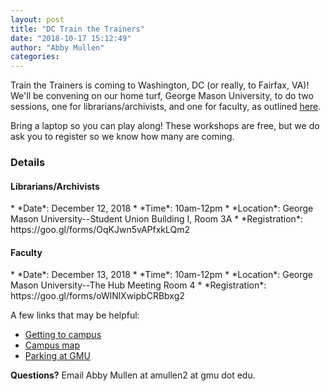 ```yaml
---
layout: post
title: "DC Train the Trainers"
date: "2018-10-17 15:12:49"
author: "Abby Mullen"
categories:
---
```


Train the Trainers is coming to Washington, DC (or really, to Fairfax, VA)! We'll be convening on our home turf, George Mason University, to do two sessions, one for librarians/archivists, and one for faculty, as outlined [here](https://tropy.org/blog/training-you-to-teach-tropy/). 

Bring a laptop so you can play along! These workshops are free, but we do ask you to register so we know how many are coming.

<h3>Details</h3>

<h4>Librarians/Archivists</h4>
* *Date*: December 12, 2018
* *Time*: 10am-12pm
* *Location*: George Mason University--Student Union Building I, Room 3A
* *Registration*: https://goo.gl/forms/OqKJwn5vAPfxkLQm2

<h4>Faculty</h4>
* *Date*: December 13, 2018
* *Time*: 10am-12pm
* *Location*: George Mason University--The Hub Meeting Room 4
* *Registration*: https://goo.gl/forms/oWlNlXwipbCRBbxg2

A few links that may be helpful: 

* [Getting to campus](https://www2.gmu.edu/about-mason/coming-campus)
* [Campus map](http://www.gmu.edu/resources/welcome/FairfaxMap2018.pdf)
* [Parking at GMU](https://parking.gmu.edu/parking-services/visitor/)

**Questions?** Email Abby Mullen at amullen2 at gmu dot edu.